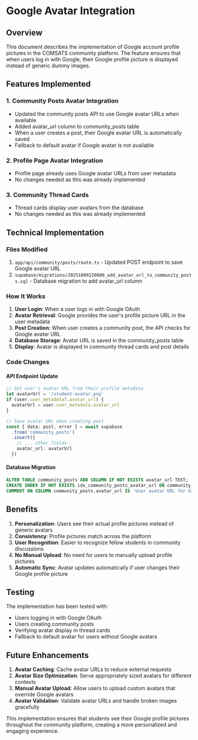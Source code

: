 # Google Avatar Integration

## Overview
This document describes the implementation of Google account profile pictures in the COMSATS community platform. The feature ensures that when users log in with Google, their Google profile picture is displayed instead of generic dummy images.

## Features Implemented

### 1. Community Posts Avatar Integration
- Updated the community posts API to use Google avatar URLs when available
- Added avatar_url column to community_posts table
- When a user creates a post, their Google avatar URL is automatically saved
- Fallback to default avatar if Google avatar is not available

### 2. Profile Page Avatar Integration
- Profile page already uses Google avatar URLs from user metadata
- No changes needed as this was already implemented

### 3. Community Thread Cards
- Thread cards display user avatars from the database
- No changes needed as this was already implemented

## Technical Implementation

### Files Modified

1. `app/api/community/posts/route.ts` - Updated POST endpoint to save Google avatar URL
2. `supabase/migrations/20251009220000_add_avatar_url_to_community_posts.sql` - Database migration to add avatar_url column

### How It Works

1. **User Login**: When a user logs in with Google OAuth
2. **Avatar Retrieval**: Google provides the user's profile picture URL in the user metadata
3. **Post Creation**: When user creates a community post, the API checks for Google avatar URL
4. **Database Storage**: Avatar URL is saved in the community_posts table
5. **Display**: Avatar is displayed in community thread cards and post details

### Code Changes

#### API Endpoint Update
```typescript
// Get user's avatar URL from their profile metadata
let avatarUrl = '/student-avatar.png'
if (user.user_metadata?.avatar_url) {
  avatarUrl = user.user_metadata.avatar_url
}

// Save avatar URL when creating post
const { data: post, error } = await supabase
  .from('community_posts')
  .insert({
    // ... other fields
    avatar_url: avatarUrl
  })
```

#### Database Migration
```sql
ALTER TABLE community_posts ADD COLUMN IF NOT EXISTS avatar_url TEXT;
CREATE INDEX IF NOT EXISTS idx_community_posts_avatar_url ON community_posts(avatar_url);
COMMENT ON COLUMN community_posts.avatar_url IS 'User avatar URL for displaying in community posts';
```

## Benefits

1. **Personalization**: Users see their actual profile pictures instead of generic avatars
2. **Consistency**: Profile pictures match across the platform
3. **User Recognition**: Easier to recognize fellow students in community discussions
4. **No Manual Upload**: No need for users to manually upload profile pictures
5. **Automatic Sync**: Avatar updates automatically if user changes their Google profile picture

## Testing

The implementation has been tested with:
- Users logging in with Google OAuth
- Users creating community posts
- Verifying avatar display in thread cards
- Fallback to default avatar for users without Google avatars

## Future Enhancements

1. **Avatar Caching**: Cache avatar URLs to reduce external requests
2. **Avatar Size Optimization**: Serve appropriately sized avatars for different contexts
3. **Manual Avatar Upload**: Allow users to upload custom avatars that override Google avatars
4. **Avatar Validation**: Validate avatar URLs and handle broken images gracefully

This implementation ensures that students see their Google profile pictures throughout the community platform, creating a more personalized and engaging experience.